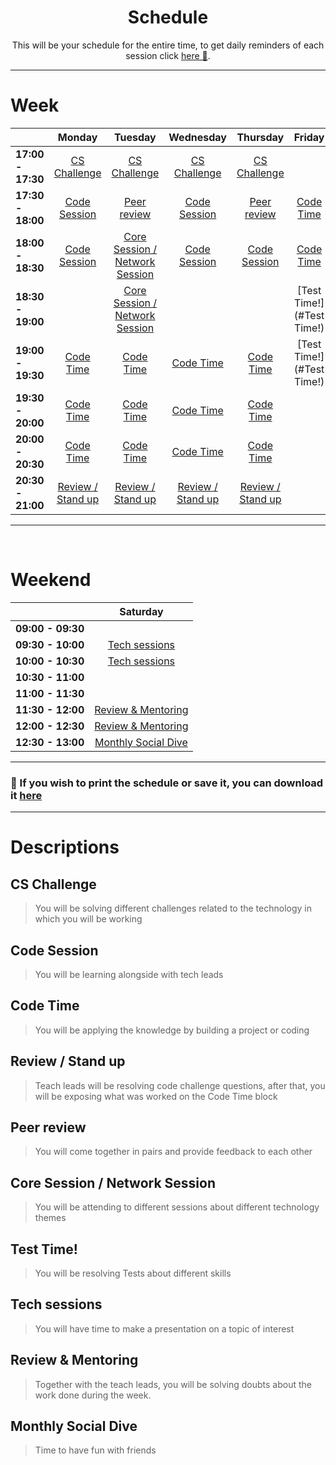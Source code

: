 <h1 align="center">Schedule</h1>
<p align="center">This will be your schedule for the entire time, to get daily reminders of each session click <a href="https://calendar.google.com/calendar/u/1?cid=Y190aTllaXNuazExaGhsNXRrOHZvNHRkdGs3MEBncm91cC5jYWxlbmRhci5nb29nbGUuY29t" target="_blank">here 📅</a>.</p>

------

# Week

|               		|             Monday             	|              Tuesday             	|            Wednesday           	|            Thursday            	|       Friday      	|
|:------------------	|:------------------------------:	|:--------------------------------:	|:------------------------------:	|:------------------------------:	|:-----------------:	|
| **17:00 - 17:30** 	| [CS Challenge](#cs-challenge) 	| [CS Challenge](#cs-challenge)  	| [CS Challenge](#cs-challenge) 	| [CS Challenge](#cs-challenge) 	|                   	|
| **17:30 - 18:00** 	| [Code Session](#code-session)     | [Peer review](#peer-review)       | [Code Session](#code-session)     | [Peer review](#peer-review)       | [Code Time](#code-time) 	|
| **18:00 - 18:30** 	| [Code Session](#code-session)     | [Core Session / Network Session](#core-session--network-session) 	    | [Code Session](#code-session)     | [Code Session](#code-session)         | [Code Time](#code-time) 	|
| **18:30 - 19:00** 	|                                	| [Core Session / Network Session](#core-session--network-session) 	|                                	|                                	|   [Test Time!](#Test Time!)   	|
| **19:00 - 19:30** 	| [Code Time](#code-time)       	| [Code Time](#code-time)        	| [Code Time](#code-time)       	|  [Code Time](#code-time)       	|   [Test Time!](#Test Time!)   	|
| **19:30 - 20:00** 	| [Code Time](#code-time)       	| [Code Time](#code-time)        	| [Code Time](#code-time)       	|  [Code Time](#code-time)       	|      	|
| **20:00 - 20:30** 	| [Code Time](#code-time)       	| [Code Time](#code-time)        	| [Code Time](#code-time)       	|  [Code Time](#code-time)       	|      	|
| **20:30 - 21:00** 	| [Review / Stand up](#reviewstand-up)         	|          [Review / Stand up](#reviewstand-up)          	|  [Review / Stand up](#reviewstand-up)       	|         [Review / Stand up](#reviewstand-up)         	|         	|

------

<br>

# Weekend

|               		|     Saturday     	|
|:-----------------:	|:----------------:	|
| **09:00 - 09:30** 	|                  	|
| **09:30 - 10:00** 	|   [Tech sessions](#tech-sessions) 	|
| **10:00 - 10:30** 	|   [Tech sessions](#tech-sessions) 	|
| **10:30 - 11:00** 	|      	                                |
| **11:00 - 11:30** 	|      	                                |
| **11:30 - 12:00** 	|   [Review & Mentoring](#11-mentoring)  	|
| **12:00 - 12:30** 	|   [Review & Mentoring](#11-mentoring)  	|
| **12:30 - 13:00** 	|   [Monthly Social Dive](#team-lunch)    	|

------

### 📅 If you wish to print the schedule or save it, you can download it [here](../assets/schedule/0_schedule_2021.png)
 
---

# Descriptions

## CS Challenge
> You will be solving different challenges related to the technology in which you will be working

## Code Session
> You will be learning alongside with tech leads

## Code Time
> You will be applying the knowledge by building a project or coding 

## Review / Stand up
> Teach leads will be resolving code challenge questions, after that, you will be exposing what was worked on the Code Time block

## Peer review
> You will come together in pairs and provide feedback to each other

## Core Session / Network Session
> You will be attending to different sessions about different technology themes

## Test Time!
> You will be resolving Tests about different skills

## Tech sessions
> You will have time to make a presentation on a topic of interest

## Review & Mentoring
> Together with the teach leads, you will be solving doubts about the work done during the week.

## Monthly Social Dive
> Time to have fun with friends